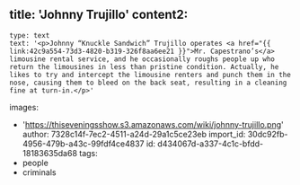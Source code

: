 title: 'Johnny Trujillo'
content2:
  -
    type: text
    text: '<p>Johnny “Knuckle Sandwich” Trujillo operates <a href="{{ link:42c9a554-73d3-4820-b319-326f8aa6ee21 }}">Mr. Capestrano’s</a> limousine rental service, and he occasionally roughs people up who return the limousines in less than pristine condition. Actually, he likes to try and intercept the limousine renters and punch them in the nose, causing them to bleed on the back seat, resulting in a cleaning fine at turn-in.</p>'
images:
  - 'https://thiseveningsshow.s3.amazonaws.com/wiki/johnny-trujillo.png'
author: 7328c14f-7ec2-4511-a24d-29a1c5ce23eb
import_id: 30dc92fb-4956-479b-a43c-99fdf4ce4837
id: d434067d-a337-4c1c-bfdd-18183635da68
tags:
  - people
  - criminals
